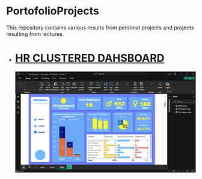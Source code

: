 # PortofolioProjects
This repository contains various results from personal projects and projects resulting from lectures.

<ul>
  <li>
    <h1><a href="https://github.com/SweetzDreamz/PortofolioProjects/tree/main/Clustered%20HR%20Dashboard">HR CLUSTERED DAHSBOARD</a></h1>
    <img src = "https://github.com/SweetzDreamz/PortofolioProjects/blob/main/Clustered%20HR%20Dashboard/Screenshot%20(394).png">

  </li>
</ul>

